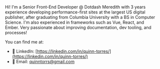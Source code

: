 Hi! I'm a Senior Front-End Developer @ Dotdash Meredith with 3 years experience developing performance-first sites
at the largest US digital publisher, after graduating from Columbia University with a BS in Computer Science. I'm also experienced in frameworks such as Vue, React, and Ember. Very passionate about improving documentation, dev tooling, and processes!

You can find me at:
- 💼 LinkedIn: [https://linkedin.com/in/quinn-torres/](https://linkedin.com/in/quinn-torres/)
- 📧 Email: [quinntorrs@gmail.com](mailto:quinntorrs@gmail.com)
